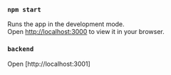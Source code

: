 

### `npm start`

Runs the app in the development mode.\
Open [http://localhost:3000](http://localhost:3000) to view it in your browser.

### `backend`
Open [http://localhost:3001]